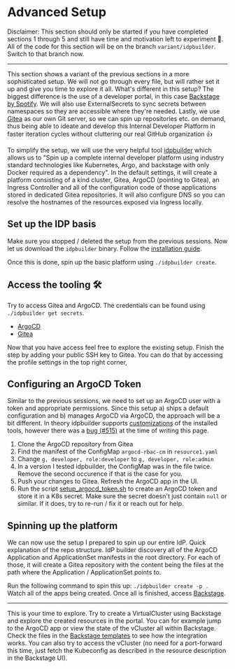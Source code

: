 # Advanced Setup 

Disclaimer: This section should only be started if you have completed sections 1 through 5 and still have time and motivation left to experiment 🧠. All of the code for this section will be on the branch `variant/idpbuilder`. Switch to that branch now.

---

This section shows a variant of the previous sections in a more sophisticated setup. We will not go through every file, but will rather set it up and give you time to explore it all. What's different in this setup? The biggest difference is the use of a developer portal, in this case [Backstage by Spotify](https://backstage.io/). We will also use ExternalSecrets to sync secrets between namespaces so they are accessible where they're needed. Lastly, we use [Gitea](https://docs.gitea.com/) as our own Git server, so we can spin up repositories etc. on demand, thus being able to ideate and develop this Internal Developer Platform in faster iteration cycles without cluttering our real GitHub organization 👍

To simplify the setup, we will use the very helpful tool [idpbuilder](https://github.com/cnoe-io/idpbuilder) which allows us to "Spin up a complete internal developer platform using industry standard technologies like Kubernetes, Argo, and backstage with only Docker required as a dependency". In the default settings, it will create a platform consisting of a kind cluster, Gitea, ArgoCD (pointing to Gitea), an Ingress Controller and all of the configuration code of those applications stored in dedicated Gitea repositories. It will also configure DNS so you can resolve the hostnames of the resources exposed via Ingress locally.

## Set up the IDP basis

Make sure you stopped / deleted the setup from the previous sessions. Now let us download the `idpbuilder` binary. Follow the [installation guide](https://github.com/cnoe-io/idpbuilder?tab=readme-ov-file#getting-started).

Once this is done, spin up the basic platform using `./idpbuilder create`.

## Access the tooling 🛠️

Try to access Gitea and ArgoCD. The credentials can be found using `./idpbuilder get secrets`. 

- [ArgoCD](https://argocd.cnoe.localtest.me:8443/)
- [Gitea](https://gitea.cnoe.localtest.me:8443/)

Now that you have access feel free to explore the existing setup. Finish the step by adding your public SSH key to Gitea. You can do that by accessing the profile settings in the top right corner, 

## Configuring an ArgoCD Token

Similar to the previous sessions, we need to set up an ArgoCD user with a token and appropriate permissions. Since this setup a) ships a default configuration and b) manages ArgoCD via ArgoCD, the approach will be a bit different. In theory idpbuilder supports [customizations](https://cnoe.io/docs/intro/idpbuilder/override) of the installed tools, however there was a [bug (#515)](https://github.com/cnoe-io/idpbuilder/issues/515) at the time of writing this page.

1. Clone the ArgoCD repository from Gitea
2. Find the manifest of the ConfigMap `argocd-rbac-cm` in `resource1.yaml`
3. Change `g, developer, role:developer` to `g, developer, role:admin`
4. In a version I tested idpbuilder, the ConfigMap was in the file twice. Remove the second occurence if that is the case for you.
5. Push your changes to Gitea. Refresh the ArgoCD app in the UI.
6. Run the script [setup_argocd_token.sh](./../setup_argocd_token.sh) to create an ArgoCD token and store it in a K8s secret. Make sure the secret doesn't just contain `null` or similar. If it does, try to re-run / fix it or reach out for help.

## Spinning up the platform

We can now use the setup I prepared to spin up our entire IdP. Quick explanation of the repo structure. IdP builder discovery all of the ArgoCD Application and ApplicationSet manifests in the root directory. For each of those, it will create a Gitea repository with the content being the files at the path where the Application / ApplicationSet points to. 

Run the following command to spin this up: `./idpbuilder create -p .` Watch all of the apps being created. Once all is finished, access [Backstage](https://cnoe.localtest.me:8443/).

---

This is your time to explore. Try to create a VirtualCluster using Backstage and explore the created resources in the portal. You can for example jump to the ArgoCD app or view the state of the vCluster all within Backstage. Check the files in the [Backstage templates](../idp/backstage-templates/) to see how the integration works. You can also try to access the vCluster (no need for a port-forward this time, just fetch the Kubeconfig as described in the resource description in the Backstage UI).
